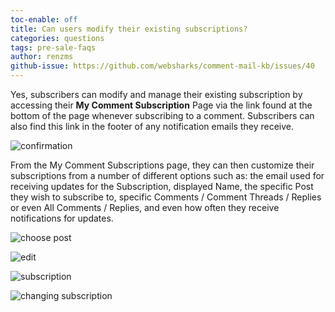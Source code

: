 ```yaml
---
toc-enable: off
title: Can users modify their existing subscriptions?
categories: questions
tags: pre-sale-faqs
author: renzms
github-issue: https://github.com/websharks/comment-mail-kb/issues/40
---
```


Yes, subscribers can modify and manage their existing subscription by accessing their **My Comment Subscription** Page via the link found at the bottom of the page whenever subscribing to a comment. Subscribers can also find this link in the footer of any notification emails they receive.

![confirmation](https://user-images.githubusercontent.com/13220018/27346553-317d1816-5620-11e7-8cf9-0d0eadccaf84.png)




From the My Comment Subscriptions page, they can then customize their subscriptions from a number of different options such as: the email used for receiving updates for the Subscription, displayed Name, the specific Post they wish to subscribe to, specific Comments / Comment Threads / Replies or even All Comments / Replies, and even how often they receive notifications for updates.



![choose post](https://user-images.githubusercontent.com/13220018/27346736-a98cec8c-5620-11e7-9e8c-43f32702c8ec.png)




![edit](https://user-images.githubusercontent.com/13220018/27346856-1d290db0-5621-11e7-8fd7-5d15b958895d.png)



![subscription](https://user-images.githubusercontent.com/13220018/27346995-89e8dc5a-5621-11e7-86c5-52cfce5bcc6e.png)



![changing subscription](https://user-images.githubusercontent.com/13220018/27347103-e18c748a-5621-11e7-9a0a-a7420eff778a.png)
